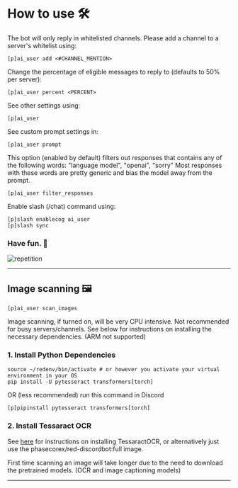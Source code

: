 # How to use 🛠️

The bot will only reply in whitelisted channels.
Please add a channel to a server's whitelist using:

```
[p]ai_user add <#CHANNEL_MENTION>
```

Change the percentage of eligible messages to reply to (defaults to 50% per server):

```
[p]ai_user percent <PERCENT>
```

See other settings using:

```
[p]ai_user
```

See custom prompt settings in:
```
[p]ai_user prompt
```

This option (enabled by default) filters out responses that contains any of the following words: "language model", "openai", "sorry"
Most responses with these words are pretty generic and bias the model away from the prompt.
```
[p]ai_user filter_responses
```

Enable slash (/chat) command using:
```
[p]slash enablecog ai_user
[p]slash sync
```

### Have fun. 🎉
![repetition](https://user-images.githubusercontent.com/46238123/227853613-1a524915-ed46-45f7-a154-94e90daf0cd7.jpg)

---

## Image scanning 🖼️

```
[p]ai_user scan_images
```

Image scanning, if turned on, will be very CPU intensive. Not recommended for busy servers/channels.
See below for instructions on installing the necessary dependencies. (ARM not supported)


### 1. Install Python Dependencies

```
source ~/redenv/bin/activate # or however you activate your virtual environment in your OS
pip install -U pytesseract transformers[torch]
```

OR (less recommended) run this command in Discord

```
[p]pipinstall pytesseract transformers[torch]
```

### 2. Install Tessaract OCR

See [here](https://tesseract-ocr.github.io/tessdoc/Installation.html) for instructions on installing TessaractOCR, or alternatively just use the phasecorex/red-discordbot:full image.



First time scanning an image will take longer due to the need to download the pretrained models. (OCR and image captioning models)

---
